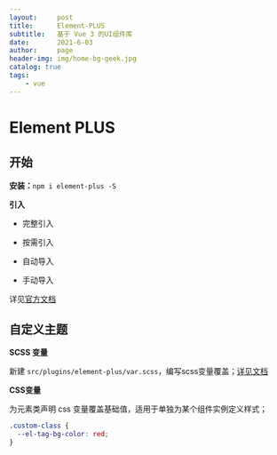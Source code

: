 ```yaml
---
layout:     post
title:      Element-PLUS
subtitle:   基于 Vue 3 的UI组件库
date:       2021-6-03
author:     page
header-img: img/home-bg-geek.jpg
catalog: true
tags:
    - vue
---
```


# Element PLUS

## 开始

**安装：**`npm i element-plus -S`

**引入**

- 完整引入

- 按需引入

- 自动导入

- 手动导入

详见[官方文档](https://element-plus.gitee.io/zh-CN/)

## 自定义主题

**SCSS 变量**

新建 `src/plugins/element-plus/var.scss`，编写scss变量覆盖；[详见文档](https://element-plus.gitee.io/zh-CN/guide/theming.html)

**CSS变量**

为元素类声明 css 变量覆盖基础值，适用于单独为某个组件实例定义样式；

```css
.custom-class {
  --el-tag-bg-color: red;
}
```
